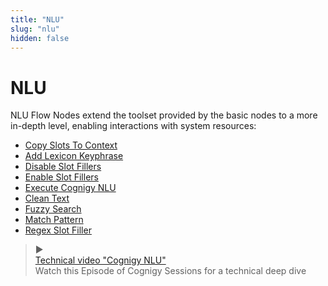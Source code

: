 ```yaml
---
title: "NLU" 
slug: "nlu" 
hidden: false 
---
```

# NLU

NLU Flow Nodes extend the toolset provided by the basic nodes to a more in-depth level, enabling interactions with system resources:

- [Copy Slots To Context](copy-slots-to-context.md)
- [Add Lexicon Keyphrase](add-lexicon-keyphrase.md)
- [Disable Slot Fillers](disable-slot-fillers.md)
- [Enable Slot Fillers](enable-slot-fillers.md)
- [Execute Cognigy NLU](execute-cognigy-nlu.md)
- [Clean Text](clean-text.md)
- [Fuzzy Search](fuzzy-search.md)
- [Match Pattern](match-pattern.md)
- [Regex Slot Filler](regex-slotfiller.md)


<blockquote class="callout callout_info" theme="📘">
    <span class="callout-icon">▶️</span>
    <div class="callout-heading">
      <div class="callout-text">
         <a href="https://support.cognigy.com/hc/en-us/articles/360019857220-Cognigy-Sessions-Cognigy-NLU" target="_blank" >Technical video  "Cognigy NLU"</a>
      </div>
      <div class="callout-subtext">
      Watch this Episode of Cognigy Sessions for a technical deep dive
      </div>
   </div>
</blockquote>
